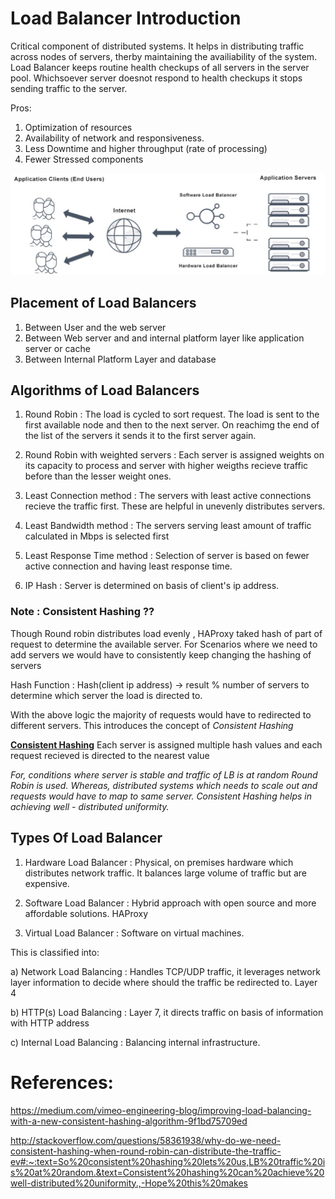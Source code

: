 # Load Balancer Introduction #
Critical component of distributed systems. It helps in distributing traffic across nodes of servers, therby maintaining the availiability of the system. Load Balancer keeps routine health checkups of all servers in the server pool. Whichsoever server doesnot respond to health checkups it stops sending traffic to the server.

Pros:
1. Optimization of resources
2. Availability of network and responsiveness.
3. Less Downtime and higher throughput (rate of processing)
4. Fewer Stressed components

![LoadBalancer](/SystemDesign/images/lb.JPG)


## Placement of Load Balancers ##

1. Between User and the web server
2. Between Web server and and internal platform layer like application server or cache
3. Between Internal Platform Layer and database



## Algorithms of Load Balancers ##


1. Round Robin : The load is cycled to sort request. The load is sent to the first available node and then to the next server. On reachimg the end of the list of the servers it sends it to the first server again.

2. Round Robin with weighted servers : Each server is assigned weights on its capacity to process and server with higher weigths recieve traffic before than the lesser weight ones.


3. Least Connection method : The servers with least active connections recieve the traffic first. These are helpful in unevenly distributes servers.


4. Least Bandwidth method : The servers serving least amount of traffic calculated in Mbps is selected first


5. Least Response Time method : Selection of server is based on fewer active connection and having least response time.


6. IP Hash : Server is determined on basis of client's ip address.

### Note :  Consistent Hashing ?? 

Though Round robin distributes load evenly , HAProxy taked hash of part of request to determine the available server.
For Scenarios where we need to add servers we would have to consistently keep changing the hashing of servers 
 
 Hash Function : Hash(client ip address) -> result % number of servers to determine which server the load is directed to.


With the above logic the majority of requests would have to redirected to different servers. This introduces the concept of *Consistent Hashing*

[**Consistent Hashing**](/SystemDesign/ConsistentHashing.md) Each server is assigned multiple hash values and each request recieved is directed to the nearest value

*For, conditions where server is stable and traffic of LB is at random Round Robin is used. Whereas, distributed systems which needs to scale out and requests would have to map to same server. Consistent Hashing helps in achieving well - distributed uniformity.*

## Types Of Load Balancer ##

1. Hardware Load Balancer : Physical, on premises hardware which distributes network traffic. It balances large volume of traffic but are expensive.

2. Software Load Balancer : Hybrid approach with open source and more affordable solutions. HAProxy 

3. Virtual Load Balancer : Software on virtual machines.

This is classified into:

a) Network Load Balancing : Handles TCP/UDP traffic, it leverages network layer information to decide where should the traffic be redirected to. Layer 4

b) HTTP(s) Load Balancing : Layer 7, it directs traffic on basis of information with HTTP address

c) Internal Load Balancing : Balancing internal infrastructure.

# References: #

https://medium.com/vimeo-engineering-blog/improving-load-balancing-with-a-new-consistent-hashing-algorithm-9f1bd75709ed

http://stackoverflow.com/questions/58361938/why-do-we-need-consistent-hashing-when-round-robin-can-distribute-the-traffic-ev#:~:text=So%20consistent%20hashing%20lets%20us,LB%20traffic%20is%20at%20random.&text=Consistent%20hashing%20can%20achieve%20well-distributed%20uniformity.,-Hope%20this%20makes


